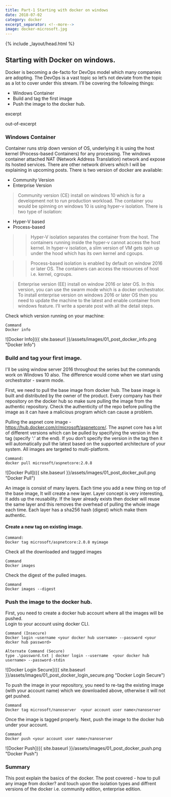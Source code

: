 ```yaml
---
title: Part-1 Starting with docker on windows
date: 2018-07-02
category: docker
excerpt_separator: <!--more-->
image: docker-microsoft.jpg
---
```


{% include _layout/head.html %}

## Starting with Docker on windows.

Docker is becoming a de-facto for DevOps model which many companies are adopting. The DevOps is a vast topic so let’s not deviate from the topic as a lot to cover under this stream. I’ll be covering the following things:

*	Windows Container
*	Build and tag the first image
*	Push the image to the docker hub.

excerpt
<!--more-->
out-of-excerpt

### Windows Container
Container runs strip down version of OS, underlying it is using the host kernel (Process-based Containers) for any processing. The windows container attached NAT (Network Address Translation) network and expose its hosted services. There are other network drivers which I will be explaining in upcoming posts.  There is two version of docker are available:
+	Community Version 
+	Enterprise Version

>Community version (CE) install on windows 10 which is for a development not to run production workload. The container you would be spinning on windows 10 is using hyper-v isolation. There is two type of isolation:
+	Hyper-V based
+	Process-based

>>Hyper-V isolation separates the container from the host. The containers running inside the hyper-v cannot access the host kernel. In hyper-v isolation, a slim version of VM gets spin up under the hood which has its own kernel and cgoups.  

>>Process-based isolation is enabled by default on window 2016 or later OS. The containers can access the resources of host i.e. kernel, cgroups. 

>Enterprise version (EE) install on window 2016 or later OS. In this version, you can use the swarm mode which is a docker orchestrator. To install enterprise version on windows 2016 or later OS then you need to update the machine to the latest and enable container from windows feature. I’ll write a sperate post with all the detail steps.

Check which version running on your machine:
```
Command
Docker info
 ```
![Docker Info]({{ site.baseurl }}/assets/images/01_post_docker_info.png "Docker Info")

### Build and tag your first image.
I'll be using window server 2016 throughout the series but the commands work on Windows 10 also. The difference would come when we start using orchestrator - swarm mode.

First, we need to pull the base image from docker hub. The base image is built and distributed by the owner of the product. Every company has their repository on the docker hub so make sure pulling the image from the authentic repository. Check the authenticity of the repo before pulling the image as it can have a malicious program which can cause a problem.

Pulling the aspnet core image - https://hub.docker.com/r/microsoft/aspnetcore/. The aspnet core has a lot of different versions which can be pulled by specifying the version in the tag (specify ‘:’ at the end). If you don’t specify the version in the tag then it will automatically pull the latest based on the supported architecture of your system. All images are targeted to multi-platform.

```
Command:
docker pull microsoft/aspnetcore:2.0.8 
 ```

![Docker Pull]({{ site.baseurl }}/assets/images/01_post_docker_pull.png "Docker Pull")

An image is consist of many layers. Each time you add a new thing on top of the base image, It will create a new layer. Layer concept is very interesting, it adds up the reusability. If the layer already exists then docker will reuse the same layer and this removes the overhead of pulling the whole image each time.  Each layer has a sha256 hash (digest) which make them authentic.

#### Create a new tag on existing image.

```
Command:
Docker tag microsoft/aspnetcore:2.0.8 myimage
```

Check all the downloaded and tagged images
```
Command
Docker images
```

Check the digest of the pulled images.
```
Command
Docker images --digest
```

### Push the image to the docker hub.
First, you need to create a docker hub account where all the images will be pushed.  
Login to your account using docker CLI.

```
Command (Insecure)
Docker login –username <your docker hub username> --password <your docker hub password>

Alternate Command (Secure)
type .\password.txt | docker login --username  <your docker hub username> --password-stdin
```

![Docker Login Secure]({{ site.baseurl }}/assets/images/01_post_docker_login_secure.png "Docker Login Secure")


To push the image in your repository, you need to re-tag the existing image (with your account name) which we downloaded above, otherwise it will not get pushed.  

```
Command
Docker tag microsoft/nanoserver  <your account user name>/nanoserver
```

Once the image is tagged properly. Next, push the image to the docker hub under your account.

```
Command
Docker push <your account user name>/nanoserver
```
 
![Docker Push]({{ site.baseurl }}/assets/images/01_post_docker_push.png "Docker Push")

### Summary
This post explain the basics of the docker. The post covered - how to pull any image from docker? and touch upon the isolation types and diffrent versions of the docker i.e. community edition, enterprise edition. 